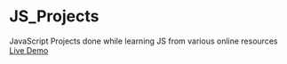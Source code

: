 # JS_Projects
JavaScript Projects done while learning JS from various online resources
<a href="https://sg75.github.io/JS_Projects/" target="_blank">Live Demo</a>
